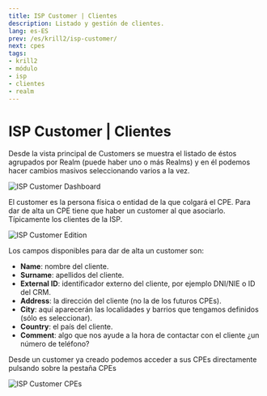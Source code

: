 ```yaml
---
title: ISP Customer | Clientes
description: Listado y gestión de clientes.
lang: es-ES
prev: /es/krill2/isp-customer/
next: cpes
tags:
- krill2
- módulo
- isp
- clientes
- realm
---
```

# ISP Customer | Clientes

Desde la vista principal de Customers se muestra el listado de éstos agrupados por Realm (puede haber uno o más Realms) y en él podemos hacer cambios masivos seleccionando varios a la vez.

![ISP Customer Dashboard](@images/krill2/isp-customer/0102.png)

El customer es la persona física o entidad de la que colgará el CPE. Para dar de alta un CPE tiene que haber un customer al que asociarlo. Típicamente los clientes de la ISP.

![ISP Customer Edition](@images/krill2/isp-customer/0103.png)

Los campos disponibles para dar de alta un customer son:

- **Name**: nombre del cliente.
- **Surname**: apellidos del cliente.
- **External ID**: identificador externo del cliente, por ejemplo DNI/NIE o ID del CRM.
- **Address**: la dirección del cliente (no la de los futuros CPEs).
- **City**: aquí aparecerán las localidades y barrios que tengamos definidos (sólo es seleccionar).
- **Country**: el país del cliente.
- **Comment**: algo que nos ayude a la hora de contactar con el cliente ¿un número de teléfono?

Desde un customer ya creado podemos acceder a sus CPEs directamente pulsando sobre la pestaña CPEs

![ISP Customer CPEs](@images/krill2/isp-customer/0104.png)
